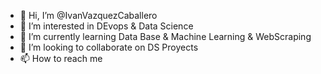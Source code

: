 - 👋 Hi, I’m @IvanVazquezCaballero
- 👀 I’m interested in DEvops & Data Science
- 🌱 I’m currently learning Data Base & Machine Learning & WebScraping
- 💞️ I’m looking to collaborate on DS Proyects
- 📫 How to reach me

<!---
IvanVazquezCaballero/IvanVazquezCaballero is a ✨ special ✨ repository because its `README.md` (this file) appears on your GitHub profile.
You can click the Preview link to take a look at your changes.
--->
